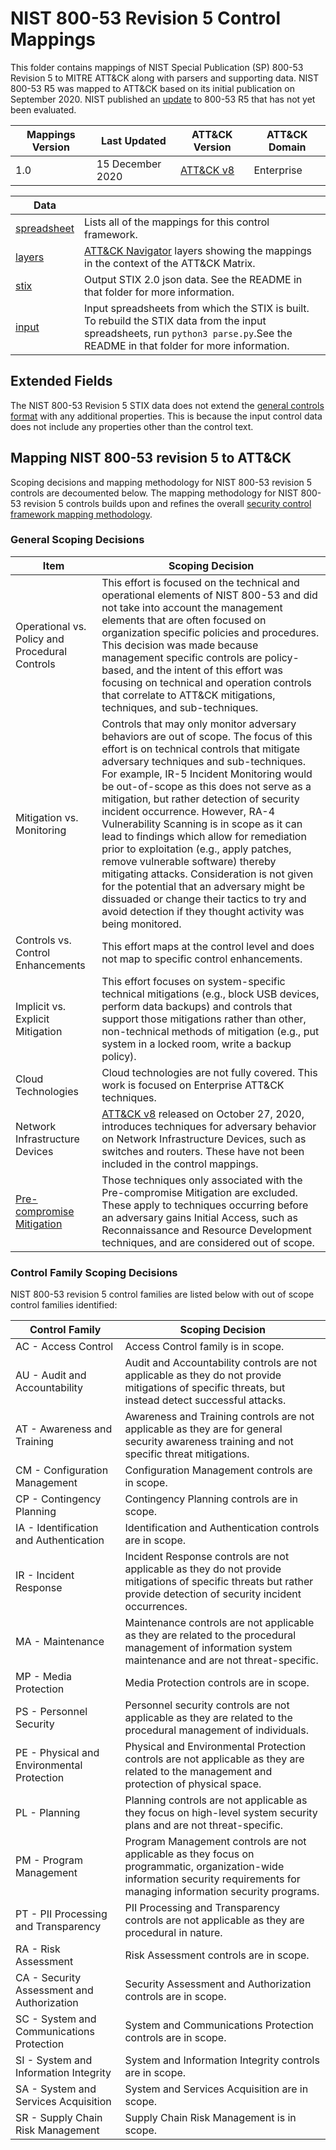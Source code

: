 # NIST 800-53 Revision 5 Control Mappings

This folder contains mappings of NIST Special Publication (SP) 800-53 Revision 5 to MITRE ATT&CK along with parsers and supporting data. NIST 800-53 R5 was mapped to ATT&CK based on its initial publication on September 2020. NIST published an [update](https://csrc.nist.gov/publications/detail/sp/800-53/rev-5/final) to 800-53 R5 that has not yet been evaluated. 

| Mappings Version | Last Updated      | ATT&CK Version | ATT&CK Domain |
|------------------|-------------------|----------------|---------------|
| 1.0              | 15 December 2020  | [ATT&CK v8](https://attack.mitre.org/resources/versions/) | Enterprise |


| Data ||
|------|------|
| [spreadsheet](nist800-53-r5-mappings.xlsx) | Lists all of the mappings for this control framework.
| [layers](layers) | [ATT&CK Navigator](https://github.com/mitre-attack/attack-navigator) layers showing the mappings in the context of the ATT&CK Matrix. |
| [stix](stix) | Output STIX 2.0 json data. See the README in that folder for more information. |
| [input](input) | Input spreadsheets from which the STIX is built. To rebuild the STIX data from the input spreadsheets, run `python3 parse.py`.See the README in that folder for more information. |

## Extended Fields

The NIST 800-53 Revision 5 STIX data does not extend the [general controls format](/docs/stix_format.md) with any additional properties. This is because the input control data does not include any properties other than the control text.

## Mapping NIST 800-53 revision 5 to ATT&CK

Scoping decisions and mapping methodology for NIST 800-53 revision 5 controls are decoumented below. The mapping methodology for NIST 800-53 revision 5 controls builds upon and refines the overall [security control framework mapping methodology](/docs/mapping_methodology.md).

### General Scoping Decisions

| Item | Scoping Decision |
|------|------|
| Operational vs. Policy and Procedural Controls | This effort is focused on the technical and operational elements of NIST 800-53 and did not take into account the management elements that are often focused on organization specific policies and procedures.  This decision was made because management specific controls are policy-based, and the intent of this effort was focusing on technical and operation controls that correlate to ATT&CK mitigations, techniques, and sub-techniques. |
| Mitigation vs. Monitoring | Controls that may only monitor adversary behaviors are out of scope. The focus of this effort is on technical controls that mitigate adversary techniques and sub-techniques. For example, IR-5 Incident Monitoring would be out-of-scope as this does not serve as a mitigation, but rather detection of security incident occurrence. However, RA-4 Vulnerability Scanning is in scope as it can lead to findings which allow for remediation prior to exploitation (e.g., apply patches, remove vulnerable software) thereby mitigating attacks. Consideration is not given for the potential that an adversary might be dissuaded or change their tactics to try and avoid detection if they thought activity was being monitored. |
| Controls vs. Control Enhancements | This effort maps at the control level and does not map to specific control enhancements. |
| Implicit vs. Explicit Mitigation | This effort focuses on system-specific technical mitigations (e.g., block USB devices, perform data backups) and controls that support those mitigations rather than other, non-technical methods of mitigation (e.g., put system in a locked room, write a backup policy).|
| Cloud Technologies | Cloud technologies are not fully covered. This work is focused on Enterprise ATT&CK techniques. |
| Network Infrastructure Devices | [ATT&CK v8](https://attack.mitre.org/resources/versions/) released on October 27, 2020, introduces techniques for adversary behavior on Network Infrastructure Devices, such as switches and routers. These have not been included in the control mappings. |
| [Pre-compromise Mitigation](https://attack.mitre.org/mitigations/M1056/) | Those techniques only associated with the Pre-compromise Mitigation are excluded. These apply to techniques occurring before an adversary gains Initial Access, such as Reconnaissance and Resource Development techniques, and are considered out of scope. |

### Control Family Scoping Decisions

NIST 800-53 revision 5 control families are listed below with out of scope control families identified:

| Control Family | Scoping Decision |
|------|------|
| AC - Access Control | Access Control family is in scope. |
| AU - Audit and Accountability | Audit and Accountability controls are not applicable as they do not provide mitigations of specific threats, but instead detect successful attacks. |
| AT - Awareness and Training | Awareness and Training controls are not applicable as they are for general security awareness training and not specific threat mitigations.|
| CM - Configuration Management | Configuration Management controls are in scope. |
| CP - Contingency Planning | Contingency Planning controls are in scope.|
| IA - Identification and Authentication | Identification and Authentication controls are in scope.|
| IR - Incident Response | Incident Response controls are not applicable as they do not provide mitigations of specific threats but rather provide detection of security incident occurrences. |
| MA - Maintenance |  Maintenance controls are not applicable as they are related to the procedural management of information system maintenance and are not threat-specific. |
| MP - Media Protection | Media Protection controls are in scope.|
| PS - Personnel Security | Personnel security controls are not applicable as they are related to the procedural management of individuals. |
| PE - Physical and Environmental Protection | Physical and Environmental Protection controls are not applicable as they are related to the management and protection of physical space. |
| PL - Planning | Planning controls are not applicable as they focus on high-level system security plans and are not threat-specific.|
| PM - Program Management | Program Management controls are not applicable as they focus on programmatic, organization-wide information security requirements for managing information security programs.|
| PT - PII Processing and Transparency | PII Processing and Transparency controls are not applicable as they are procedural in nature.|
| RA - Risk Assessment | Risk Assessment controls are in scope. |
| CA - Security Assessment and Authorization| Security Assessment and Authorization controls are in scope. |
| SC - System and Communications Protection| System and Communications Protection controls are in scope. |
| SI - System and Information Integrity| System and Information Integrity controls are in scope. |
| SA - System and Services Acquisition| System and Services Acquisition are in scope. |
| SR - Supply Chain Risk Management | Supply Chain Risk Management is in scope. |
